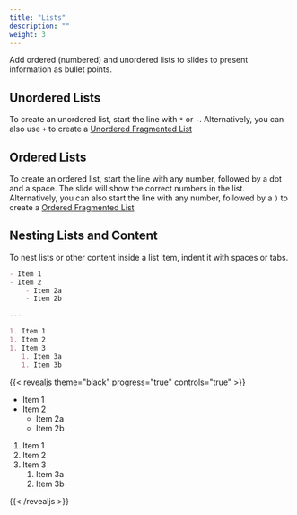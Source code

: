 ```yaml
---
title: "Lists"
description: ""
weight: 3
---
```


Add ordered (numbered) and unordered lists to slides to present information as bullet points.

## Unordered Lists

To create an unordered list, start the line with `*` or `-`.
Alternatively, you can also use `+` to create a [Unordered Fragmented List](../extend-syntax/fragmentedLists.md)

## Ordered Lists

To create an ordered list, start the line with any number, followed by a dot and a space. The slide will show the correct numbers in the list.
Alternatively, you can also start the line with any number, followed by a `)` to create a [Ordered Fragmented List](../extend-syntax/fragmentedLists.md)

## Nesting Lists and Content

To nest lists or other content inside a list item, indent it with spaces or tabs.

```md
- Item 1
- Item 2
	- Item 2a
	- Item 2b

---

1. Item 1
1. Item 2
1. Item 3
   1. Item 3a
   1. Item 3b
```

{{< revealjs theme="black" progress="true" controls="true" >}}

<section>

<ul>
<li>Item 1</li>
<li>Item 2<ul>
<li>Item 2a</li>
<li>Item 2b</li>
</ul>
</li>
</ul>
</section>

<section>

<ol>
<li>Item 1</li>
<li>Item 2</li>
<li>Item 3<ol>
<li>Item 3a</li>
<li>Item 3b</li>
</uo>
</li>
</ol>
</section>

{{< /revealjs >}}
